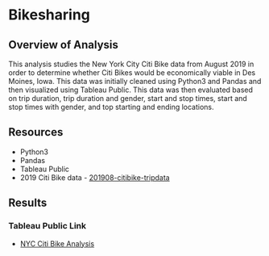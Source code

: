 # Bikesharing

## Overview of Analysis

This analysis studies the New York City Citi Bike data from August 2019 in order to determine whether Citi Bikes would be economically viable in Des Moines, Iowa. This data was initially cleaned using Python3 and Pandas and then visualized using Tableau Public. This data was then evaluated based on trip duration, trip duration and gender, start and stop times, start and stop times with gender, and top starting and ending locations.

## Resources

- Python3
- Pandas
- Tableau Public
- 2019 Citi Bike data - [201908-citibike-tripdata](https://s3.amazonaws.com/tripdata/index.html)

## Results
### Tableau Public Link
- [NYC Citi Bike Analysis](https://public.tableau.com/app/profile/abir.hossain/viz/NYCCitiBikeAnalysis_16278597038510/NYCCitiBikeAnalysis)
